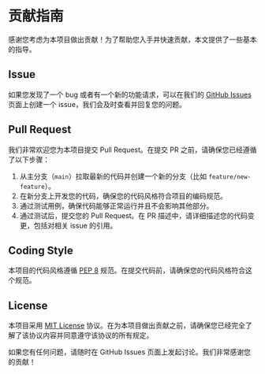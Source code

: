 # 贡献指南

感谢您考虑为本项目做出贡献！为了帮助您入手并快速贡献，本文提供了一些基本的指导。

## Issue

如果您发现了一个 bug 或者有一个新的功能请求，可以在我们的 [GitHub Issues](https://github.com/example-project/issues) 页面上创建一个 issue，我们会及时查看并回复您的问题。

## Pull Request

我们非常欢迎您为本项目提交 Pull Request。在提交 PR 之前，请确保您已经遵循了以下步骤：

1. 从主分支（`main`）拉取最新的代码并创建一个新的分支（比如 `feature/new-feature`）。
2. 在新分支上开发您的代码，确保您的代码风格符合项目的编码规范。
3. 通过测试用例，确保代码能够正常运行并且不会影响其他部分。
4. 通过测试后，提交您的 Pull Request。在 PR 描述中，请详细描述您的代码变更，包括对相关 issue 的引用。

## Coding Style

本项目的代码风格遵循 [PEP 8](https://www.python.org/dev/peps/pep-0008/) 规范。在提交代码前，请确保您的代码风格符合这个规范。

## License

本项目采用 [MIT License](./LICENSE) 协议。在为本项目做出贡献之前，请确保您已经完全了解了该协议内容并同意遵守该协议的所有规定。

如果您有任何问题，请随时在 GitHub Issues 页面上发起讨论。我们非常感谢您的贡献！
